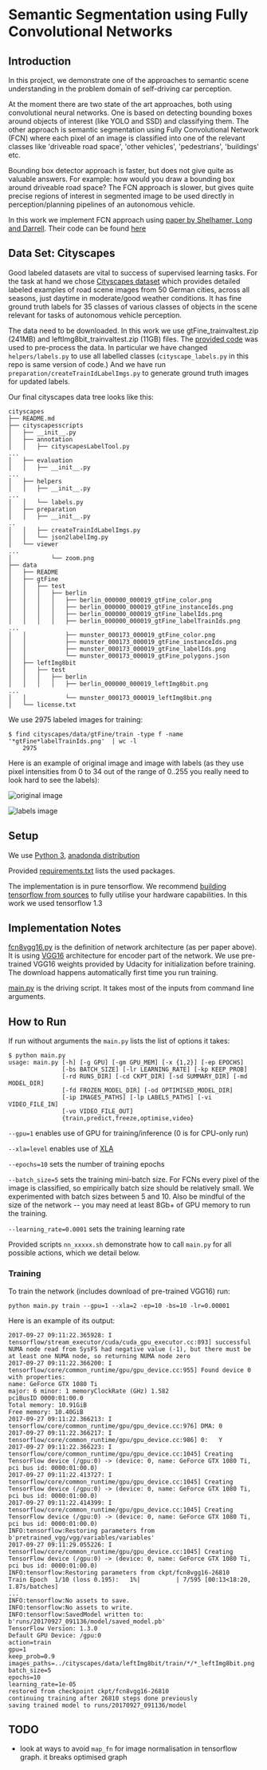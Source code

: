 # Semantic Segmentation using Fully Convolutional Networks

## Introduction
In this project, we demonstrate one of the approaches to semantic
scene understanding in the problem domain of self-driving car perception.

At the moment there are two state of the art approaches, both using convolutional
neural networks. One is based on
detecting bounding boxes around objects of interest (like YOLO and SSD) and
classifying them. The other approach is semantic segmentation using
Fully Convolutional Network (FCN) where each pixel
of an image is classified into one of the relevant classes like 'driveable road space',
'other vehicles', 'pedestrians', 'buildings' etc.

Bounding box detector approach is faster, but does not give quite as valuable
answers. For example: how would you draw a bounding box around driveable road space?
The FCN approach is slower, but gives quite precise regions of interest
in segmented image to be used directly in perception/planning pipelines of
an autonomous vehicle.

In this work we implement FCN approach using [paper by Shelhamer, Long
and Darrell](https://arxiv.org/pdf/1605.06211.pdf).
Their code can be found [here](https://github.com/shelhamer/fcn.berkeleyvision.org)

## Data Set: Cityscapes

Good labeled datasets are vital to success of supervised learning tasks.
For the task at hand we chose [Cityscapes dataset](https://www.cityscapes-dataset.com)
which provides detailed labeled examples of road scene images
from 50 German cities, across all seasons, just daytime in moderate/good
weather conditions. It has fine ground truth labels for 35 classes of
various classes of objects
in the scene relevant for tasks of autonomous vehicle perception.

The data need to be downloaded. In this work we use
gtFine_trainvaltest.zip (241MB) and leftImg8bit_trainvaltest.zip (11GB)
files.
The
[provided code](https://github.com/mcordts/cityscapesScripts) was used to
pre-process the data.
In particular we have changed `helpers/labels.py` to use all labelled classes
(`cityscape_labels.py` in this repo is same version of code.)
And we have run `preparation/createTrainIdLabelImgs.py` to generate
ground truth images for updated labels.

Our final cityscapes data tree looks like this:
```
cityscapes
├── README.md
├── cityscapesscripts
│   ├── __init__.py
│   ├── annotation
│   │   ├── cityscapesLabelTool.py
...
│   ├── evaluation
│   │   ├── __init__.py
...
│   ├── helpers
│   │   ├── __init__.py
...
│   │   └── labels.py
│   ├── preparation
│   │   ├── __init__.py
..
│   │   ├── createTrainIdLabelImgs.py
│   │   └── json2labelImg.py
│   └── viewer
...
│           └── zoom.png
├── data
│   ├── README
│   ├── gtFine
│   │   ├── test
│   │   │   ├── berlin
│   │   │   │   ├── berlin_000000_000019_gtFine_color.png
│   │   │   │   ├── berlin_000000_000019_gtFine_instanceIds.png
│   │   │   │   ├── berlin_000000_000019_gtFine_labelIds.png
│   │   │   │   ├── berlin_000000_000019_gtFine_labelTrainIds.png
...
│   │           ├── munster_000173_000019_gtFine_color.png
│   │           ├── munster_000173_000019_gtFine_instanceIds.png
│   │           ├── munster_000173_000019_gtFine_labelIds.png
│   │           └── munster_000173_000019_gtFine_polygons.json
│   ├── leftImg8bit
│   │   ├── test
│   │   │   ├── berlin
│   │   │   │   ├── berlin_000000_000019_leftImg8bit.png
...
│   │           └── munster_000173_000019_leftImg8bit.png
│   └── license.txt
```

We use 2975 labeled images for training:
```
$ find cityscapes/data/gtFine/train -type f -name '*gtFine*labelTrainIds.png'  | wc -l
    2975
```

Here is an example of original image and image with labels (as they use pixel
intensities from 0 to 34 out of the range of 0..255 you really need to look
hard to see the labels):

![original image](imgs/aachen_000005_000019_leftImg8bit.png)

![labels image](imgs/aachen_000005_000019_gtFine_labelTrainIds.png)


## Setup

We use [Python 3](https://www.python.org/), [anadonda distribution](https://docs.anaconda.com/anaconda/install.html)

Provided [requirements.txt](requirements.txt) lists the used packages.

The implementation is in pure tensorflow.
We recommend [building tensorflow from sources](https://www.tensorflow.org/install/install_sources)
to fully utilise your hardware capabilities.
In this work we used tensorflow 1.3



## Implementation Notes

[fcn8vgg16.py](fcn8vgg16.py) is the definition of network architecture (as per paper above).
It is using [VGG16](https://arxiv.org/abs/1409.1556) architecture for encoder part of the network.
We use pre-trained VGG16 weights provided by Udacity for initialization before training.
The download happens automatically first time you run training.

[main.py](main.py) is the driving script. It takes most of the inputs from command
line arguments.


## How to Run

If run without arguments the `main.py` lists the list of options it takes:
```
$ python main.py
usage: main.py [-h] [-g GPU] [-gm GPU_MEM] [-x {1,2}] [-ep EPOCHS]
               [-bs BATCH_SIZE] [-lr LEARNING_RATE] [-kp KEEP_PROB]
               [-rd RUNS_DIR] [-cd CKPT_DIR] [-sd SUMMARY_DIR] [-md MODEL_DIR]
               [-fd FROZEN_MODEL_DIR] [-od OPTIMISED_MODEL_DIR]
               [-ip IMAGES_PATHS] [-lp LABELS_PATHS] [-vi VIDEO_FILE_IN]
               [-vo VIDEO_FILE_OUT]
               {train,predict,freeze,optimise,video}
```

`--gpu=1` enables use of GPU for training/inference (0 is for CPU-only run)

`--xla=level` enables use of [XLA](https://www.tensorflow.org/performance/xla/)

`--epochs=10` sets the number of training epochs

`--batch_size=5` sets the training mini-batch size. For FCNs every pixel of the
image is classified, so empirically batch size should be relatively small. We
experimented with batch sizes between 5 and 10. Also be mindful of the size of the
network -- you may need at least 8Gb+ of GPU memory to run the training.

`--learning_rate=0.0001` sets the training learning rate

Provided scripts `nn_xxxxx.sh` demonstrate how to call `main.py` for all possible actions, which we detail below.


### Training

To train the network (includes download of pre-trained VGG16) run:

```
python main.py train --gpu=1 --xla=2 -ep=10 -bs=10 -lr=0.00001
```

Here is an example of its output:
```
2017-09-27 09:11:22.365928: I tensorflow/stream_executor/cuda/cuda_gpu_executor.cc:893] successful NUMA node read from SysFS had negative value (-1), but there must be at least one NUMA node, so returning NUMA node zero
2017-09-27 09:11:22.366200: I tensorflow/core/common_runtime/gpu/gpu_device.cc:955] Found device 0 with properties:
name: GeForce GTX 1080 Ti
major: 6 minor: 1 memoryClockRate (GHz) 1.582
pciBusID 0000:01:00.0
Total memory: 10.91GiB
Free memory: 10.40GiB
2017-09-27 09:11:22.366213: I tensorflow/core/common_runtime/gpu/gpu_device.cc:976] DMA: 0
2017-09-27 09:11:22.366217: I tensorflow/core/common_runtime/gpu/gpu_device.cc:986] 0:   Y
2017-09-27 09:11:22.366223: I tensorflow/core/common_runtime/gpu/gpu_device.cc:1045] Creating TensorFlow device (/gpu:0) -> (device: 0, name: GeForce GTX 1080 Ti, pci bus id: 0000:01:00.0)
2017-09-27 09:11:22.413727: I tensorflow/core/common_runtime/gpu/gpu_device.cc:1045] Creating TensorFlow device (/gpu:0) -> (device: 0, name: GeForce GTX 1080 Ti, pci bus id: 0000:01:00.0)
2017-09-27 09:11:22.414399: I tensorflow/core/common_runtime/gpu/gpu_device.cc:1045] Creating TensorFlow device (/gpu:0) -> (device: 0, name: GeForce GTX 1080 Ti, pci bus id: 0000:01:00.0)
INFO:tensorflow:Restoring parameters from b'pretrained_vgg/vgg/variables/variables'
2017-09-27 09:11:29.055226: I tensorflow/core/common_runtime/gpu/gpu_device.cc:1045] Creating TensorFlow device (/gpu:0) -> (device: 0, name: GeForce GTX 1080 Ti, pci bus id: 0000:01:00.0)
INFO:tensorflow:Restoring parameters from ckpt/fcn8vgg16-26810
Train Epoch  1/10 (loss 0.195):   1%|          | 7/595 [00:13<18:20,  1.87s/batches]
...
INFO:tensorflow:No assets to save.
INFO:tensorflow:No assets to write.
INFO:tensorflow:SavedModel written to: b'runs/20170927_091136/model/saved_model.pb'
TensorFlow Version: 1.3.0
Default GPU Device: /gpu:0
action=train
gpu=1
keep_prob=0.9
images_paths=../cityscapes/data/leftImg8bit/train/*/*_leftImg8bit.png
batch_size=5
epochs=10
learning_rate=1e-05
restored from checkpoint ckpt/fcn8vgg16-26810
continuing training after 26810 steps done previously
saving trained model to runs/20170927_091136/model
```


## TODO
* look at ways to avoid `map_fn` for image normalisation in tensorflow graph.
it breaks optimised graph

